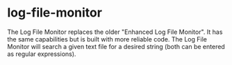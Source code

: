 log-file-monitor
================

The Log File Monitor replaces the older "Enhanced Log File Monitor".  It has the same capabilities but is built with more reliable code.  The Log File Monitor will search a given text file for a desired string (both can be entered as regular expressions).
